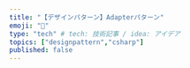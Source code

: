 ```yaml
---
title: "【デザインパターン】Adapterパターン"
emoji: "🍣"
type: "tech" # tech: 技術記事 / idea: アイデア
topics: ["designpattern","csharp"]
published: false
---
```

